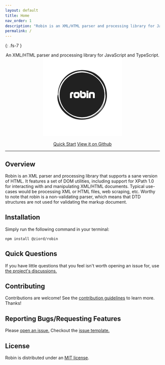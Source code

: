 ```yaml
---
layout: default
title: Home
nav_order: 1
description: "Robin is an XML/HTML parser and processing library for JavaScript and TypeScript."
permalink: /
---
```

{: .fs-7 }

<p align="center">
    <p align="center">
        <span class="fs-5 fw-350">An XML/HTML parser and processing library for JavaScript and TypeScript.</span>
        <img src="assets/images/robin_img.png">
    </p>
</p>
<p align="center">
    <a class="btn btn-blue fs-4 mb-4 mb-md-0 mr-2" href="docs/quick-start">Quick Start</a>
    <a class="btn fs-4 mb-4 mb-md-0 mr-2" href="https://github.com/ziord/robin">View it on Github</a>
</p>

---
## Overview

Robin is an XML parser and processing library that supports a sane version of HTML. It features a set of DOM utilities, including support for XPath 1.0 for interacting with and manipulating XML/HTML documents. Typical use-cases would be processing XML or HTML files, web scraping, etc.
Worthy to note that robin is a non-validating parser, which means that DTD structures are not used for validating the markup document.

## Installation

Simply run the following command in your terminal:
```
npm install @ziord/robin
```

## Quick Questions

If you have little questions that you feel isn't worth opening an issue for, use [the project's discussions.](https://github.com/ziord/robin/discussions)


## Contributing

Contributions are welcome! See the [contribution guidelines](https://github.com/ziord/robin/blob/master/CONTRIBUTING.md) to learn more. Thanks!


## Reporting Bugs/Requesting Features

Please [open an issue.](https://github.com/ziord/robin/issues) Checkout the [issue template.](https://github.com/ziord/robin/blob/master/.github/ISSUE_TEMPLATE)


## License

Robin is distributed under an [MIT license](https://github.com/ziord/robin/blob/master/LICENSE.txt).

